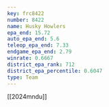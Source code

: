 ```yaml
---
key: frc8422
number: 8422
name: Husky Howlers
epa_end: 15.72
auto_epa_end: 5.6
teleop_epa_end: 7.33
endgame_epa_end: 2.79
winrate: 0.6667
district_epa_rank: 712
district_epa_percentile: 0.6047
type: Team
---
```

[[2024mndu]]
